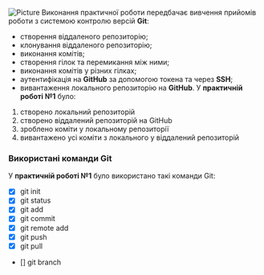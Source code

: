 ![Picture](https://media.ztu.edu.ua/wp-content/uploads/2020/02/Group-6-1-1536x465.png)
Виконання практичної роботи передбачає вивчення прийомів роботи з системою контролю версій **Git**:
* створення віддаленого репозиторію;
* клонування віддаленого репозиторію;
* виконання комітів;
* створення гілок та перемикання між ними;
* виконання комітів у різних гілках;
* аутентифікація на **GitHub** за допомогою токена та через **SSH**;
* вивантаження локального репозиторію на **GitHub**.
У **практичній роботі №1** було:
1. створено локальний репозиторій
1. створено віддалений репозиторій на GitHub
1. зроблено коміти у локальному репозиторії
1. вивантажено усі коміти з локального у віддалений репозиторій
### Використані команди Git
У **практичній роботі №1** було використано такі команди Git:
- [x] git init
- [x] git status
- [x] git add
- [x] git commit
- [x] git remote add
- [x] git push
- [x] git pull
- [] git branch

